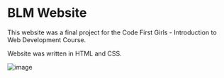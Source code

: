 # BLM Website

This website was a final project for the Code First Girls - Introduction to Web Development Course.

Website was written in HTML and CSS.

![image](https://user-images.githubusercontent.com/67839718/195643888-3b9c22ff-28ad-4b9d-a203-375b2b6746aa.png)


